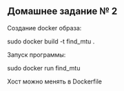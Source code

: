 ## Домашнее задание № 2

Создание docker образа: 

sudo docker build -t find_mtu .

Запуск программы: 

sudo docker run find_mtu

Хост можно менять в Dockerfile
